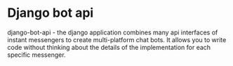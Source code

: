 # Django bot api

django-bot-api - the django application combines many api interfaces
of instant messengers to create multi-platform chat bots.
It allows you to write code without thinking about the details
of the implementation for each specific messenger.
